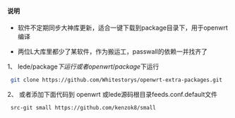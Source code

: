 #### 说明

* 软件不定期同步大神库更新，适合一键下载到package目录下，用于openwrt编译

* 两位L大库里都少了某软件，作为搬运工，passwall的依赖一并找齐了


 1、 lede/package$下运行 或者openwrt/package$下运行

```bash
 git clone https://github.com/Whitestorys/openwrt-extra-packages.git
```
 2、 或者添加下面代码到 openwrt 或lede源码根目录feeds.conf.default文件
 
```bash
 src-git small https://github.com/kenzok8/small
```

